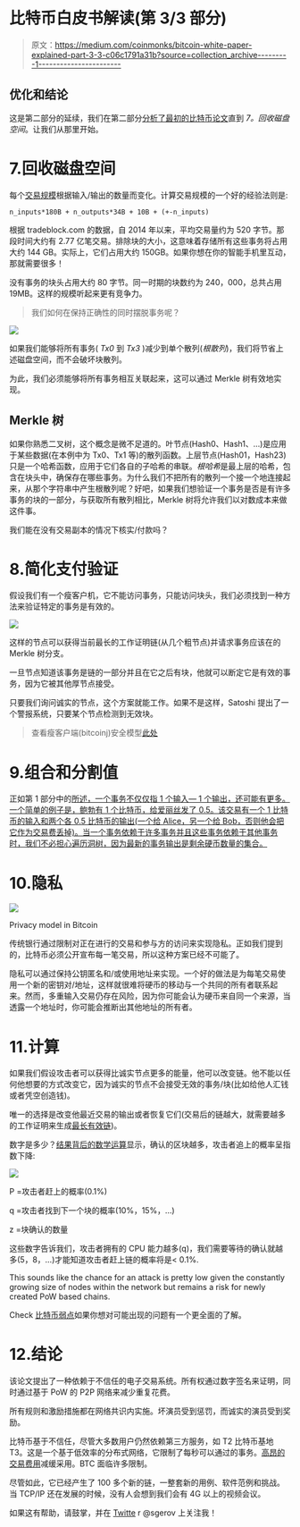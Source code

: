 # 比特币白皮书解读(第 3/3 部分)

> 原文：<https://medium.com/coinmonks/bitcoin-white-paper-explained-part-3-3-c06c1791a31b?source=collection_archive---------1----------------------->

## 优化和结论

这是第二部分的延续，我们在第二部分[分析了](/coinmonks/bitcoin-white-paper-explained-part-2-4-d79fbc5e2adf)[最初的比特币论文](https://bitcoin.org/bitcoin.pdf)直到 *7。回收磁盘空间*。让我们从那里开始。

# 7.回收磁盘空间

每个[交易规模](https://github.com/bitcoin/bitcoin/blob/master/src/primitives/transaction.h#L264)根据输入/输出的数量而变化。计算交易规模的一个好的经验法则是:

```
n_inputs*180B + n_outputs*34B + 10B + (+-n_inputs)
```

根据 tradeblock.com 的数据，自 2014 年以来，平均交易量约为 520 字节。那段时间大约有 2.77 亿笔交易。排除块的大小，这意味着存储所有这些事务将占用大约 144 GB。实际上，它们占用大约 150GB。如果你想在你的智能手机里互动，那就需要很多！

没有事务的块头占用大约 80 字节。同一时期的块数约为 240，000，总共占用 19MB。这样的规模听起来更有竞争力。

> 我们如何在保持正确性的同时摆脱事务呢？

![](img/817d2ce355370f102ff93794c3e043a4.png)

如果我们能够将所有事务( *Tx0* 到 *Tx3* )减少到单个散列(*根散列*)，我们将节省上述磁盘空间，而不会破坏块散列。

为此，我们必须能够将所有事务相互关联起来，这可以通过 Merkle 树有效地实现。

## Merkle 树

如果你熟悉二叉树，这个概念是微不足道的。叶节点(Hash0、Hash1、…)是应用于某些数据(在本例中为 Tx0、Tx1 等)的散列函数。上层节点(Hash01，Hash23)只是一个哈希函数，应用于它们各自的子哈希的串联。*根哈希*是最上层的哈希，包含在块头中，确保存在哪些事务。为什么我们不把所有的散列一个接一个地连接起来，从那个字符串中产生根散列呢？好吧，如果我们想验证一个事务是否是有许多事务的块的一部分，与获取所有散列相比，Merkle 树将允许我们以对数成本来做这件事。

我们能在没有交易副本的情况下核实/付款吗？

# 8.简化支付验证

假设我们有一个瘦客户机，它不能访问事务，只能访问块头，我们必须找到一种方法来验证特定的事务是有效的。

![](img/d8f6a08d00b0495fc1ebef72fba103af.png)

这样的节点可以获得当前最长的工作证明链(从几个粗节点)并请求事务应该在的 Merkle 树分支。

一旦节点知道该事务是链的一部分并且在它之后有块，他就可以断定它是有效的事务，因为它被其他厚节点接受。

只要我们询问诚实的节点，这个方案就能工作。如果不是这样，Satoshi 提出了一个警报系统，只要某个节点检测到无效块。

> 查看瘦客户端(bitcoinj)安全模型[此处](https://bitcoinj.github.io/security-model)

# 9.组合和分割值

正如第 1 部分中的[所述，一个事务不仅仅指 1 个输入— 1 个输出，还可能有更多。一个简单的例子是，鲍勃有 1 个比特币，给爱丽丝发了 0.5。该交易有一个 1 比特币的输入和两个各 0.5 比特币的输出(一个给 Alice，另一个给 Bob，否则他会把它作为交易费丢掉)。当一个事务依赖于许多事务并且这些事务依赖于其他事务时，我们不必担心遍历洞树，因为最新的事务输出是剩余硬币数量的集合。](/coinmonks/bitcoin-white-paper-explained-part-1-4-16cba783146a)

# 10.隐私

![](img/741dcade1eecca625a607241e2f0535c.png)

Privacy model in Bitcoin

传统银行通过限制对正在进行的交易和参与方的访问来实现隐私。正如我们提到的，比特币必须公开宣布每一笔交易，所以这种方案已经不可能了。

隐私可以通过保持公钥匿名和/或使用地址来实现。一个好的做法是为每笔交易使用一个新的密钥对/地址，这样就很难将硬币的移动与一个共同的所有者联系起来。然而，多重输入交易仍存在风险，因为你可能会认为硬币来自同一个来源，当透露一个地址时，你可能会推断出其他地址的所有者。

# 11.计算

如果我们假设攻击者可以获得比诚实节点更多的能量，他可以改变链。他不能以任何他想要的方式改变它，因为诚实的节点不会接受无效的事务/块(比如给他人汇钱或者凭空创造钱)。

唯一的选择是改变他最近交易的输出或者恢复它们(交易后的链越大，就需要越多的工作证明来生成[最长有效链](/coinmonks/bitcoin-white-paper-explained-part-2-4-d79fbc5e2adf))。

数字是多少？[结果背后的数学运算](https://math.stackexchange.com/questions/2356763/the-probability-behind-bitcoin)显示，确认的区块越多，攻击者追上的概率呈指数下降:

![](img/73d4b107e030e2bb342f8b7a21b3fb00.png)

P =攻击者赶上的概率(0.1%)

q =攻击者找到下一个块的概率(10%，15%，…)

z =块确认的数量

这些数字告诉我们，攻击者拥有的 CPU 能力越多(q)，我们需要等待的确认就越多(5，8，…)才能知道攻击者赶上链的概率将是< 0.1%.

This sounds like the chance for an attack is pretty low given the constantly growing size of nodes within the network but remains a risk for newly created PoW based chains.

Check [比特币弱点](https://en.bitcoin.it/wiki/Weaknesses)如果你想对可能出现的问题有一个更全面的了解。

# 12.结论

该论文提出了一种依赖于不信任的电子交易系统。所有权通过数字签名来证明，同时通过基于 PoW 的 P2P 网络来减少重复花费。

所有规则和激励措施都在网络共识内实施。坏演员受到惩罚，而诚实的演员受到奖励。

比特币基于不信任，尽管大多数用户仍然依赖第三方服务，如 T2 比特币基地 T3。这是一个基于低效率的分布式网络，它限制了每秒可以通过的事务。[高昂的交易费用](https://bitinfocharts.com/comparison/bitcoin-transactionfees.html)减缓采用。BTC 面临许多限制。

尽管如此，它已经产生了 100 多个新的链，一整套新的用例、软件范例和挑战。当 TCP/IP 还在发展的时候，没有人会想到我们会有 4G 以上的视频会议。

如果这有帮助，请鼓掌，并在 [Twitte](https://twitter.com/sgerov) r @sgerov 上关注我！